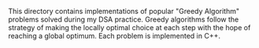 This directory contains implementations of popular "Greedy Algorithm" problems solved during my DSA practice.
Greedy algorithms follow the strategy of making the locally optimal choice at each step with the hope of reaching a global optimum.
Each problem is implemented in C++.
